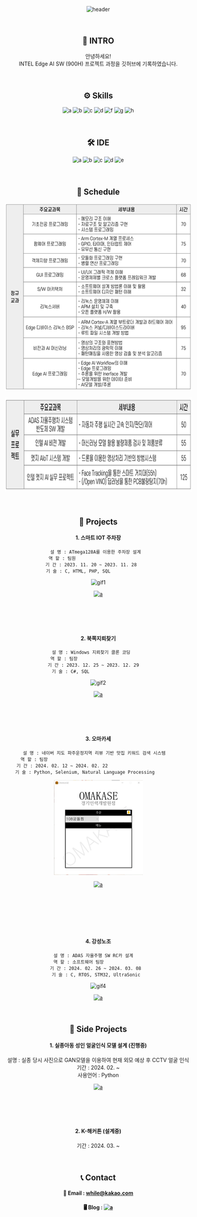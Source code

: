 <div align="center"> 
 
![header](https://capsule-render.vercel.app/api?type=venom&height=150&color=c4ff0e&text=PORTFOLIO&section=header&reversal=false&textBg=false&animation=twinkling&desc=mylittlebluebird&descSize=30&descAlign=56&descAlignY=73&fontAlign=50&fontSize=60)

　
## 🙏 INTRO
안녕하세요!  
INTEL Edge AI SW (900H) 프로젝트 과정을 깃허브에 기록하였습니다.  


　
## ⚙ Skills  
![a](https://img.shields.io/badge/C-00599C?style=for-the-badge&logo=c&logoColor=white) ![b](https://img.shields.io/badge/Python-14354C?style=for-the-badge&logo=python&logoColor=white) ![c](https://img.shields.io/badge/MySQL-00000F?style=for-the-badge&logo=mysql&logoColor=white) ![d](https://img.shields.io/badge/Raspberry%20Pi-A22846?style=for-the-badge&logo=Raspberry%20Pi&logoColor=white) ![f](https://img.shields.io/badge/STM32-03234B?style=for-the-badge&logo=stmicroelectronics&logoColor=white) ![g](https://img.shields.io/badge/Selenium-43B02A?style=for-the-badge&logo=selenium&logoColor=white) ![h](https://img.shields.io/badge/Tensorflow-FF6F00?style=for-the-badge&logo=tensorflow&logoColor=white)


　
## 🛠 IDE  
![a](https://img.shields.io/badge/Colab-F9AB00?style=for-the-badge&logo=googlecolab&color=525252) ![b](https://img.shields.io/badge/PyCharm-000000.svg?&style=for-the-badge&logo=PyCharm&logoColor=white) ![c](https://img.shields.io/badge/Visual_Studio-5C2D91?style=for-the-badge&logo=visual%20studio&logoColor=white) ![d](https://img.shields.io/badge/Visual_Studio_Code-0078D4?style=for-the-badge&logo=visual%20studio%20code&logoColor=white) ![e](https://img.shields.io/badge/Arduino_IDE-00979D?style=for-the-badge&logo=arduino&logoColor=white)


　  
 ## 📅 Schedule  
 
 <img src="img/schedule1.PNG" width="500" height="500">　    
 
 <img src="img/schedule2.PNG" width="500" height="250">　


　 
## 💼 Projects
 #### 1. 스마트 IOT 주차장
 ```
 설 명 : ATmega128A를 이용한 주차장 설계  
 역 할 : 팀원　　　　　　　　　　　　　　　  
 기 간 : 2023. 11. 20 ~ 2023. 11. 28　　  
 기 술 : C, HTML, PHP, SQL　　　　　　　　　
 ```
      

  
 ![gif1](img/iot_parking.gif)   


 <a href="https://github.com/mylittlebluebird/iot_parking_system/">![a](https://img.shields.io/badge/GO%20Repositorie-100000?style=for-the-badge&logo=github&logoColor=white)</a>
  



# 　  

 #### 2. 북쪽지뢰찾기
 ```
 설 명 : Windows 지뢰찾기 클론 코딩　　  
 역 할 : 팀장　　　　　　　　　　　　　    
 기 간 : 2023. 12. 25 ~ 2023. 12. 29　  
 기 술 : C#, SQL　　　　　　　　　　    
```
      

  
 ![gif2](img/find_mine_in_north.gif)   


 <a href="https://github.com/mylittlebluebird/iot_parking_system/">![a](https://img.shields.io/badge/GO%20Repositorie-100000?style=for-the-badge&logo=github&logoColor=white)</a>
 



# 　  

 #### 3. 오마카세
 ```
 설 명 : 네이버 지도 파주운정지역 리뷰 기반 맛집 키워드 검색 시스템   
 역 할 : 팀장　　　　　　　　　　　　　　　　　　　　　　　　　　　   
 기 간 : 2024. 02. 12 ~ 2024. 02. 22　　　　　　　　　　　　　　　  
 기 술 : Python, Selenium, Natural Language Processing　　　　　　
```
      

  
 ![gif3](img/omakase.gif)   


 <a href="https://github.com/mylittlebluebird/omakase">![a](https://img.shields.io/badge/GO%20Repositorie-100000?style=for-the-badge&logo=github&logoColor=white)</a>
 


　

# 　  

 #### 4. 강성노조
 ```
 설 명 : ADAS 자율주행 SW RC카 설계　  
 역 할 : 소프트웨어 팀장　　　　　　　   
 기 간 : 2024. 02. 26 ~ 2024. 03. 08  
 기 술 : C, RTOS, STM32, UltraSonic　
```
      

  
 ![gif4](img/gangsung.gif)   


 <a href="https://github.com/mylittlebluebird/iot_parking_system/">![a](https://img.shields.io/badge/GO%20Repositorie-100000?style=for-the-badge&logo=github&logoColor=white)</a>
 


　  

## 📃 Side Projects  
 #### 1. 실종아동 성인 얼굴인식 모델 설계 (진행중)
 설명 : 실종 당시 사진으로 GAN모델을 이용하여 현재 외모 예상 후 CCTV 얼굴 인식    
 기간 : 2024. 02. ~　　　　　　　　　　　　　　　　　　　　　　　　　　　　  
 사용언어 : Python　　　　　　　　　　　　　　　　　　　　　　　　　　　　
   
 <a href="https://github.com/shinht97/foot_print_project">![a](https://img.shields.io/badge/GO%20Repositorie-100000?style=for-the-badge&logo=github&logoColor=white)</a>    




# 　  

 #### 2. K-해커톤 (설계중)
 기간 : 2024. 03. ~  



　
## 📞 Contact  
#### 📧 Email : while@kakao.com  
#### 🖥 Blog : <a href="https://github.com/shinht97/foot_print_project">![a](https://img.shields.io/badge/Naver-03C75A?style=flat-square&logo=Naver&logoColor=white)</a>  

</div>
　
